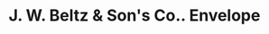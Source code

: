 ---
doi: 10.7916/D8D238S6
date_other: '1909'
date_other_textual: '1909'
form: printed ephemera
genre:
- Envelopes
name:
- J. W. Beltz & Son's Co.
object_in_context_url: https://biggert.cul.columbia.edu/items/view/ave_biggert_01627
subject_hierarchical_geographic:
- Wheeling, West Virginia, United States
subject_name:
- J. W. Beltz & Son's Co.
title: J. W. Beltz & Son's Co.. Envelope
sort_title: J. W. Beltz & Son's Co.. Envelope
call_number: ave_biggert_01627
coordinates:
- 40.07027777777778,-80.69861111111112
pid: ave_biggert_01627
identifiers: ave_biggert_01627
thumbnail: https://derivativo-1.library.columbia.edu/iiif/2/ldpd:343975/full/!256,256/0/native.jpg
permalink: "/items/ave_biggert_01627/"
layout: iiif-image-page
---